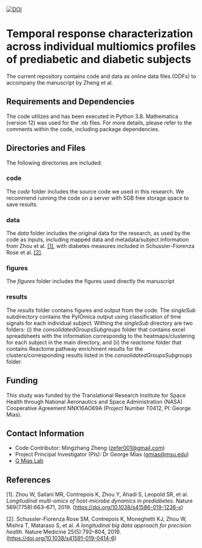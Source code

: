 [![DOI](https://zenodo.org/badge/DOI/10.5281/zenodo.5767983.svg)](https://doi.org/10.5281/zenodo.5767983)

# Temporal response characterization across individual multiomics profiles of prediabetic and diabetic subjects

The current repository contains code and data as online data files (ODFs) to accompany the manuscript by Zheng et al.

## Requirements and Dependencies
The code utilizes and has been executed in Python 3.8. Mathematica (version 12) was used for the .nb files. For more details, please refer to the comments within the code, including package dependencies.

## Directories and Files
The following directories are included:

### code
The *code* folder includes the source code we used in this research. We recommend running the code on a server with 5GB free storage space to save results.

### data
The *data* folder includes the original data for the research, as used by the code as inputs, including mapped data and metadata/subject information from Zhou et al. [[1]](#1), with diabetes measures included in Schussler-Fiorenza Rose et al.  [[2]](#2).

### figures
The *figures* folder includes the figures used directly the manuscript

### results
The *results* folder contains figures and output from the code.  The *singleSub* subdirectory contains the PyIOmica output using classification of time signals for each individual subject.  Withing the *singleSub* directory are two folders: (i) the *consolidatedGroupsSubgroups* folder that contains excel spreadsheets with the information correspondig to the heatmaps/clustering for each subject in the main directory, and (ii) the *reactome* folder that contains Reactome pathway enrichment results for the clusters/corresponding results listed in the *consolidatedGroupsSubgroups* folder.

## Funding
This study was funded by the Translational Research Institute for Space Health through National Aeronautics and Space Administration (NASA) Cooperative Agreement NNX16AO69A (Project Number T0412, PI: George Mias). 

## Contact Information
* Code Contributor: Mingzhang Zheng (zefer001@gmail.com)
* Project Principal Investigator (PIs): Dr George Mias (gmias@msu.edu)
* [G Mias Lab](https://georgemias.org)

## References
<a id="1">[1]. </a>  Zhou W, Sailani MR, Contrepois K, Zhou Y, Ahadi S, Leopold SR, et al. *Longitudinal multi-omics of host-microbe dynamics in prediabetes.* Nature 569(7758):663–671, 2019. (https://doi.org/10.1038/s41586-019-1236-x)

<a id="2">[2]. </a> Schussler-Fiorenza Rose SM, Contrepois K, Moneghetti KJ, Zhou W, Mishra T, Mataraso S, et al. *A longitudinal big data approach for precision health.* Nature Medicine 25(5):792–804, 2019. (https://doi.org/10.1038/s41591-019-0414-6)
